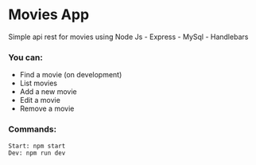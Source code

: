 # Movies App

Simple api rest for movies using Node Js - Express - MySql - Handlebars

### You can: 

- Find a movie (on development)
- List movies
- Add a new movie 
- Edit a movie
- Remove a movie

### Commands:
```
Start: npm start
Dev: npm run dev
```
